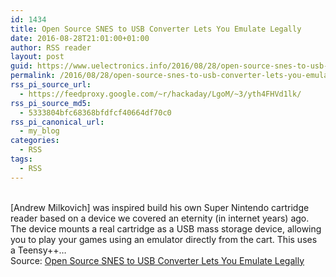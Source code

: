 ```yaml
---
id: 1434
title: Open Source SNES to USB Converter Lets You Emulate Legally
date: 2016-08-28T21:01:00+01:00
author: RSS reader
layout: post
guid: https://www.uelectronics.info/2016/08/28/open-source-snes-to-usb-converter-lets-you-emulate-legally/
permalink: /2016/08/28/open-source-snes-to-usb-converter-lets-you-emulate-legally/
rss_pi_source_url:
  - https://feedproxy.google.com/~r/hackaday/LgoM/~3/yth4FHVd1lk/
rss_pi_source_md5:
  - 5333804bfc68368bfdfcf40664df70c0
rss_pi_canonical_url:
  - my_blog
categories:
  - RSS
tags:
  - RSS
---
```

&#013;  
[Andrew Milkovich] was inspired build his own Super Nintendo cartridge reader based on a device we covered an eternity (in internet years) ago. The device mounts a real cartridge as a USB mass storage device, allowing you to play your games using an emulator directly from the cart. This uses a Teensy++…&#013;  
Source: <a href="https://feedproxy.google.com/~r/hackaday/LgoM/~3/yth4FHVd1lk/" target="_blank">Open Source SNES to USB Converter Lets You Emulate Legally</a>